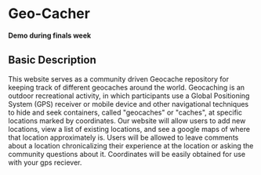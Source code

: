 # Geo-Cacher

**Demo during finals week**

## Basic Description
This website serves as a community driven Geocache repository for keeping track of different geocaches around the world. Geocaching is an outdoor recreational activity, in which participants use a Global Positioning System (GPS) receiver or mobile device and other navigational techniques to hide and seek containers, called "geocaches" or "caches", at specific locations marked by coordinates. Our website will allow users to add new locations, view a list of existing locations, and see a google maps of where that location approximately is. Users will be allowed to leave comments about a location chronicalizing their experience at the location or asking the community questions about it. Coordinates will be easily obtained for use with your gps reciever.
